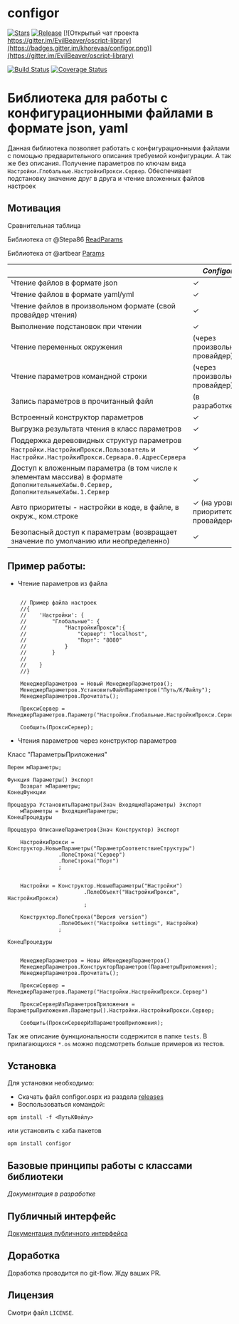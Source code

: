 # configor

[![Stars](https://img.shields.io/github/stars/khorevaa/configor.svg?label=Github%20%E2%98%85&a)](https://github.com/khorevaa/configor/stargazers)
[![Release](https://img.shields.io/github/tag/khorevaa/configor.svg?label=Last%20release&a)](https://github.com/khorevaa/configor/releases)
[![Открытый чат проекта https://gitter.im/EvilBeaver/oscript-library](https://badges.gitter.im/khorevaa/configor.png)](https://gitter.im/EvilBeaver/oscript-library)

[![Build Status](https://travis-ci.org/khorevaa/configor.svg?branch=master)](https://travis-ci.org/khorevaa/configor)
[![Coverage Status](https://sonar.silverbulleters.org/api/badges/measure?key=opensource-configor&metric=coverage&blinking=true)](https://coveralls.io/github/khorevaa/configor?branch=master)

# Библиотека для работы с конфигурационными файлами в формате json, yaml

Данная библиотека позволяет работать с конфигурационными файлами с помощью предварительного описания требуемой конфигурации.
А так же без описания. Получение параметров по ключам вида `Настройки.Глобальные.НастройкиПрокси.Сервер`.
Обеспечивает подстановку значение друг в друга и чтение вложенных файлов настроек

## Мотивация

Сравнительная таблица

Библиотека от @Stepa86 [ReadParams](https://github.com/Stepa86/ReadParams)

Библиотека от @artbear [Params](https://github.com/artbear/params)


|                                                                                                                                          | *Configor*                            | ReadParams | Params |
|------------------------------------------------------------------------------------------------------------------------------------------|---------------------------------------|------------|--------|
| Чтение файлов в формате json                                                                                                             | ✓                                     | ✓          | ✓      |
| Чтение файлов в формате yaml/yml                                                                                                         | ✓                        |            |        |
| Чтение файлов в произвольном формате (свой провайдер чтения)                                                                             | ✓                                     |            |        |
| Выполнение подстановок при чтении                                                                                                        | ✓                                     | ✓          | ✓      |
| Чтение переменных окружения                                                                                                              | (через произвольный провайдер)        | ✓          | ✓      |
| Чтение параметров командной строки                                                                                                       | (через произвольный провайдер)        |            | ✓      |
| Запись параметров в прочитанный файл                                                                                                     | (в разработке)                        |            |        |
| Встроенный конструктор параметров               | ✓                        |            |        |
| Выгрузка результата чтения в класс параметров                                                                                            | ✓                                     |            |        |
| Поддержка деревовидных структур параметров `Настройки.НастройкиПрокси.Пользователь` и `Настройки.НастройкиПрокси.Сервара.0.АдресСервера` | ✓                                     |            |        |
| Доступ к вложенным параметра (в том числе к элементам массива) в формате `ДополнительныеХабы.0.Сервер, ДополнительныеХабы.1.Сервер`      | ✓                                     |            |        |
| Авто приоритеты - настройки в коде, в файле, в окруж., ком.строке                                                                        | ✓ (на уровне приоритетов провайдеров) |            | ✓      |
| Безопасный доступ к параметрам (возвращает значение по умолчанию или неопределенно)                                                      | ✓                                     | ✓          | ✓      |

## Пример работы:

* Чтение параметров из файла
```bsl

    // Пример файла настроек
    //{
    //    'Настройки': {
    //        "Глобальные": {
    //            "НастройкиПрокси":{
    //                "Сервер": "localhost",
    //                "Порт": "8080"
    //            }
    //        }
    //
    //    }
    //}

    МенеджерПараметров = Новый МенеджерПараметров();
	МенеджерПараметров.УстановитьФайлПараметров("Путь/К/Файлу");
	МенеджерПараметров.Прочитать();

    ПроксиСервер = МенеджерПараметров.Параметр("Настройки.Глобальные.НастройкиПрокси.Сервер")

    Сообщить(ПроксиСервер);

```

* Чтения параметров через конструктор параметров

Класс "ПараметрыПриложения"
```bsl
Перем мПараметры;

Функция Параметры() Экспорт
	Возврат мПараметры;
КонецФункции

Процедура УстановитьПараметры(Знач ВходящиеПараметры) Экспорт
	мПараметры = ВходящиеПараметры;
КонецПроцедуры

Процедура ОписаниеПараметров(Знач Конструктор) Экспорт
	
	НастройкиПрокси = Конструктор.НовыеПараметры("ПараметрСоответствиеСтруктуры")
				.ПолеСтрока("Сервер")
				.ПолеСтрока("Порт")
				;
	
	
	Настройки = Конструктор.НовыеПараметры("Настройки")
						.ПолеОбъект("НастройкиПрокси", НастройкиПрокси)
						;
	
	Конструктор.ПолеСтрока("Версия version")
			    .ПолеОбъект("Настройки settings", Настройки)
				;

КонецПроцедуры

```

```bsl
   
    МенеджерПараметров = Новы йМенеджерПараметров()
    МенеджерПараметров.КонструкторПараметров(ПараметрыПриложения);
    МенеджерПараметров.Прочитать();

    ПроксиСервер = МенеджерПараметров.Параметр("Настройки.НастройкиПрокси.Сервер")

    ПроксиСерверИзПараметровПриложения = ПараметрыПриложения.Параметры().Настройки.НастройкиПрокси.Сервер;

    Сообщить(ПроксиСерверИзПараметровПриложения);

```

Так же описание функциональности содержится в папке `tests`. В прилагающихся `*.os` можно подсмотреть больше примеров из тестов.

## Установка

Для установки необходимо:
* Скачать файл configor.ospx из раздела [releases](https://github.com/khorevaa/configor/releases)
* Воспользоваться командой:

```
opm install -f <ПутьКФайлу>
```
или установить с хаба пакетов

```
opm install configor
```
## Базовые принципы работы с классами библиотеки

*Документация в разработке*

## Публичный интерфейс

[Документация публичного интерфейса](docs/README.md)
## Доработка

Доработка проводится по git-flow. Жду ваших PR.

## Лицензия

Смотри файл `LICENSE`.
